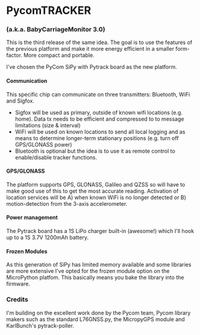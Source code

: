 # PycomTRACKER
### (a.k.a. BabyCarriageMonitor 3.0)

This is the third release of the same idea. The goal is to use the features of the previous platform and make it more energy efficient in a smaller form-factor. More compact and portable.

I've chosen the PyCom SiPy with Pytrack board as the new platform.

#### Communication
This specific chip can communicate on three transmitters: Bluetooth, WiFi and Sigfox.

- Sigfox will be used as primary, outside of known wifi locations (e.g. home). Data tx needs to be efficient and compressed to to message limitations (size & interval)
- WiFi will be used on known locations to send all local logging and as means to determine longer-term stationary positions (e.g. turn off GPS/GLONASS power)
- Bluetooth is optional but the idea is to use it as remote control to enable/disable tracker functions.

#### GPS/GLONASS
The platform supports GPS, GLONASS, Galileo and QZSS so will have to make good use of this to get the most accurate reading.
Activation of location services will be A) when known WiFi is no longer detected or B) motion-detection from the 3-axis accelerometer.

#### Power management
The Pytrack board has a 1S LiPo charger built-in (awesome!) which I'll hook up to a 1S 3.7V 1200mAh battery.

#### Frozen Modules
As this generation of SiPy has limited memory available and some libraries are more extensive I've opted for the frozen module option on the MicroPython platfom. This basically means you bake the library into the firmware.

### Credits
I'm building on the excellent work done by the Pycom team, Pycom library makers such as the standard L76GNSS.py, the MicropyGPS module and KarlBunch's pytrack-poller.
